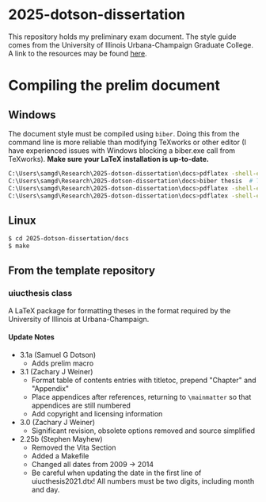 
# 2025-dotson-dissertation

This repository holds my preliminary exam document. The style guide comes from the University of Illinois Urbana-Champaign Graduate College. A link to the resources may be found [here](https://grad.illinois.edu/thesis/format).

# Compiling the prelim document

## Windows
The document style must be compiled using `biber`. Doing this from the command line is more reliable than modifying TeXworks or other editor (I have experienced issues with Windows blocking a biber.exe call from TeXworks). **Make sure your LaTeX installation is up-to-date.**

```bash
C:\Users\samgd\Research\2025-dotson-dissertation\docs>pdflatex -shell-escape thesis.tex
C:\Users\samgd\Research\2025-dotson-dissertation\docs>biber thesis  # This is not a typo. Do not include a file extension.
C:\Users\samgd\Research\2025-dotson-dissertation\docs>pdflatex -shell-escape thesis.tex
C:\Users\samgd\Research\2025-dotson-dissertation\docs>pdflatex -shell-escape thesis.tex
```

## Linux

```bash
$ cd 2025-dotson-dissertation/docs
$ make
```


## From the template repository
### uiucthesis class

A LaTeX package for formatting theses in the format required by the University of Illinois at Urbana-Champaign.

#### Update Notes

- 3.1a (Samuel G Dotson)
  * Adds prelim macro
- 3.1 (Zachary J Weiner)
  * Format table of contents entries with titletoc, prepend "Chapter" and "Appendix"
  * Place appendices after references, returning to `\mainmatter` so that appendices are still numbered
  * Add copyright and licensing information
- 3.0 (Zachary J Weiner)
  * Significant revision, obsolete options removed and source simplified
- 2.25b (Stephen Mayhew)
  * Removed the Vita Section
  * Added a Makefile
  * Changed all dates from 2009 -> 2014
  * Be careful when updating the date in the first line of uiucthesis2021.dtx! All numbers must be two digits, including month and day.
